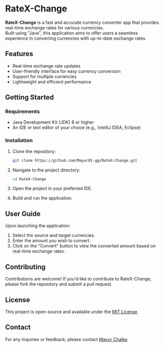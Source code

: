 # RateX-Change

**RateX-Change** is a fast and accurate currency converter app that provides real-time exchange rates for various currencies.  
Built using "Java", this application aims to offer users a seamless experience in converting currencies with up-to-date exchange rates.

## Features

- Real-time exchange rate updates  
- User-friendly interface for easy currency conversion  
- Support for multiple currencies  
- Lightweight and efficient performance  

## Getting Started

### Requirements

- Java Development Kit (JDK) 8 or higher  
- An IDE or text editor of your choice (e.g., IntelliJ IDEA, Eclipse)  

### Installation

1. Clone the repository:
   ```bash
   git clone https://github.com/Mayur01-gg/RateX-Change.git


2. Navigate to the project directory:

   ```bash
   cd RateX-Change

   
3. Open the project in your preferred IDE.

4. Build and run the application.

## User Guide

Upon launching the application:

1. Select the source and target currencies.
2. Enter the amount you wish to convert.
3. Click on the "Convert" button to view the converted amount based on real-time exchange rates.

## Contributing

Contributions are welcome! If you'd like to contribute to RateX-Change, please fork the repository and submit a pull request.

## License

This project is open-source and available under the [MIT License](LICENSE).

## Contact

For any inquiries or feedback, please contact [Mayur Chalke](https://www.linkedin.com/in/mayur-chalke-a59ba534a/).
